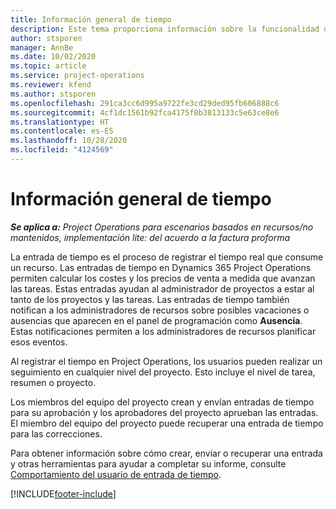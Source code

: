 ```yaml
---
title: Información general de tiempo
description: Este tema proporciona información sobre la funcionalidad de Tiempo de Dynamics 365 Project Operations.
author: stsporen
manager: AnnBe
ms.date: 10/02/2020
ms.topic: article
ms.service: project-operations
ms.reviewer: kfend
ms.author: stsporen
ms.openlocfilehash: 291ca3cc6d995a9722fe3cd29ded95fb606888c6
ms.sourcegitcommit: 4cf1dc1561b92fca4175f0b3813133c5e63ce8e6
ms.translationtype: HT
ms.contentlocale: es-ES
ms.lasthandoff: 10/28/2020
ms.locfileid: "4124569"
---
```

# <a name="time-overview"></a>Información general de tiempo

_**Se aplica a:** Project Operations para escenarios basados en recursos/no mantenidos, implementación lite: del acuerdo a la factura proforma_

La entrada de tiempo es el proceso de registrar el tiempo real que consume un recurso. Las entradas de tiempo en Dynamics 365 Project Operations permiten calcular los costes y los precios de venta a medida que avanzan las tareas. Estas entradas ayudan al administrador de proyectos a estar al tanto de los proyectos y las tareas. Las entradas de tiempo también notifican a los administradores de recursos sobre posibles vacaciones o ausencias que aparecen en el panel de programación como **Ausencia**. Estas notificaciones permiten a los administradores de recursos planificar esos eventos.

Al registrar el tiempo en Project Operations, los usuarios pueden realizar un seguimiento en cualquier nivel del proyecto. Esto incluye el nivel de tarea, resumen o proyecto.

Los miembros del equipo del proyecto crean y envían entradas de tiempo para su aprobación y los aprobadores del proyecto aprueban las entradas. El miembro del equipo del proyecto puede recuperar una entrada de tiempo para las correcciones.

Para obtener información sobre cómo crear, enviar o recuperar una entrada y otras herramientas para ayudar a completar su informe, consulte [Comportamiento del usuario de entrada de tiempo](ui-behavior-time.md).



[!INCLUDE[footer-include](../includes/footer-banner.md)]